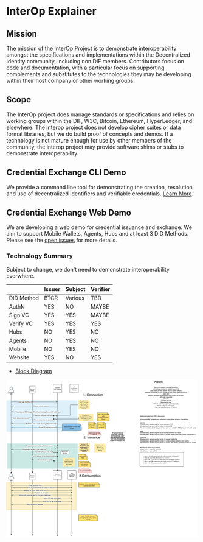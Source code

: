 # InterOp Explainer

## Mission

The mission of the InterOp Project is to demonstrate interoperability amongst the specifications and implementations within the Decentralized Identity community, including non DIF members. Contributors focus on code and documentation, with a particular focus on supporting complements and substitutes to the technologies they may be developing within their host company or other working groups.

## Scope

The InterOp project does manage standards or specifications and relies on working groups within the DIF, W3C, Bitcoin, Ethereum, HyperLedger, and elsewhere. The interop project does not develop cipher suites or data format libraries, but we do build proof of concepts and demos. If a technology is not mature enough for use by other members of the community, the interop project may provide software shims or stubs to demonstrate interoperability.

## Credential Exchange CLI Demo

We provide a command line tool for demonstrating the creation, resolution and use of decentralized identifiers and verifiable credentials. [Learn More](https://github.com/decentralized-identity/interop-project/tree/master/cli-demo).

## Credential Exchange Web Demo

We are developing a web demo for credential issuance and exchange. We aim to support Mobile Wallets, Agents, Hubs and at least 3 DID Methods. Please see the [open issues](https://github.com/decentralized-identity/interop-project/issues) for more details.

### Technology Summary

Subject to change, we don't need to demonstrate interoperability everwhere.

|            | Issuer | Subject | Verifier |
| ---------- | ------ | ------- | -------- |
| DID Method | BTCR   | Various | TBD      |
| AuthN      | YES    | NO      | MAYBE    |
| Sign VC    | YES    | YES     | MAYBE    |
| Verify VC  | YES    | YES     | YES      |
| Hubs       | NO     | YES     | NO       |
| Agents     | NO     | YES     | NO       |
| Mobile     | NO     | YES     | NO       |
| Website    | YES    | NO      | YES      |

- [Block Diagram](https://drive.google.com/file/d/1BK-qVM1y9594viC_uhOrpx1Vozun1tsr/view)

<img src="./InteropProject.png">
